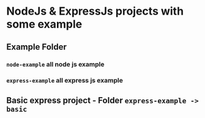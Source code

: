 # NodeJs & ExpressJs projects with some example

## Example Folder

### `node-example` all node js example

### `express-example` all express js example

## Basic express project - Folder `express-example -> basic`
